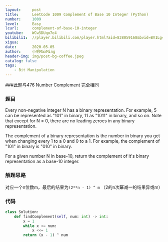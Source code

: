 ```yaml
---
layout:     post
title:      LeetCode 1009 Complement of Base 10 Integer (Python)
number:     1009
level:      Easy
lcurl:      complement-of-base-10-integer
youtube:    WCw5DUqo7e4
bilibili1:  //player.bilibili.com/player.html?aid=838059168&bvid=BV1Lg4y167NB&cid=186896724&page=1
xigua:      
date:       2020-05-05
author:     小明MaxMing
header-img: img/post-bg-coffee.jpeg
catalog: false
tags:
    - Bit Manipulation
---
```

###此题与476 Number Complement 完全相同

### 题目

Every non-negative integer N has a binary representation.  For example, 5 can be represented as "101" in binary, 11 as "1011" in binary, and so on.  Note that except for N = 0, there are no leading zeroes in any binary representation.

The complement of a binary representation is the number in binary you get when changing every 1 to a 0 and 0 to a 1.  For example, the complement of "101" in binary is "010" in binary.

For a given number N in base-10, return the complement of it's binary representation as a base-10 integer.

### 解题思路

对应一个n位数m，最后的结果为`(2**n - 1) ^ m` （2的n次幂减一的结果异或m）

### 代码
```python
class Solution:
    def findComplement(self, num: int) -> int:
        x = 1
        while x <= num:
            x <<= 1
        return (x - 1) ^ num
```

